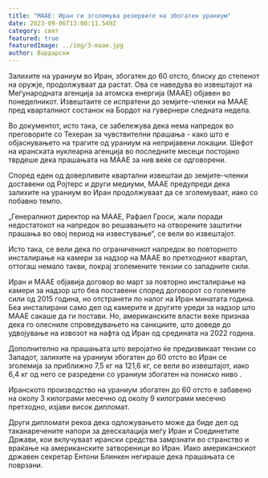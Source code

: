 ```yaml
---
title: "МААЕ: Иран ги зголемува резервите на збогатен ураниум"
date: 2023-09-06T13:00:11.549Z
category: свет
featured: true
featuredImage: ../img/3-maae.jpg
author: Вардарски
---
```

Залихите на ураниум во Иран, збогатен до 60 отсто, блиску до степенот на оружје, продолжуваат да растат. Ова се наведува во извештајот на Меѓународната агенција за атомска енергија (МААЕ) објавен во понеделникот. Извештаите се испратени до земјите-членки на МААЕ пред кварталниот состанок на Бордот на гувернери следната недела.

Во документот, исто така, се забележува дека нема напредок во преговорите со Техеран за чувствителни прашања - како што е објаснувањето на трагите од ураниум на непријавени локации. Шефот на иранската нуклеарна агенција во последните месеци постојано тврдеше дека прашањата на МААЕ за нив веќе се одговорени.

Според еден од доверливите квартални извештаи до земјите-членки доставени од Ројтерс и други медиуми, МААЕ предупреди дека залихите на ураниум во Иран продолжуваат да се зголемуваат, иако со побавно темпо.

„Генералниот директор на МААЕ, Рафаел Гроси, жали поради недостатокот на напредок во решавањето на отворените заштитни прашања во овој период на известување“, се вели во извештајот.

Исто така, се вели дека по ограничениот напредок во повторното инсталирање на камери за надзор на МААЕ во претходниот квартал, оттогаш немало такви, покрај зголемените тензии со западните сили.

Иран и МААЕ објавија договор во март за повторно инсталирање на камери за надзор што беа поставени според договорот со големите сили од 2015 година, но отстранети по налог на Иран минатата година. Беа инсталирани само дел од камерите и другите уреди за надзор што МААЕ сакаше да ги постави. Но, американските власти веќе признаа дека го олесниле спроведувањето на санкциите, што доведе до удвојување на извозот на нафта од Иран од средината на 2022 година.

Дополнително на прашањата што веројатно ќе предизвикаат тензии со Западот, залихите на ураниум збогатен до 60 отсто во Иран се зголемија за приближно 7,5 кг на 121,6 кг, се вели во извештајот, иако 6,4 кг од него се разредени со ураниум збогатен на пониско ниво .

Иранското производство на ураниум збогатен до 60 отсто е забавено на околу 3 килограми месечно од околу 9 килограми месечно претходно, изјави висок дипломат.

Други дипломати рекоа дека одложувањето може да биде дел од таканаречените напори за деескалација меѓу Иран и Соединетите Држави, кои вклучуваат ирански средства замрзнати во странство и враќање на американските затвореници во Иран. Иако американскиот државен секретар Ентони Блинкен негираше дека прашањата се поврзани.